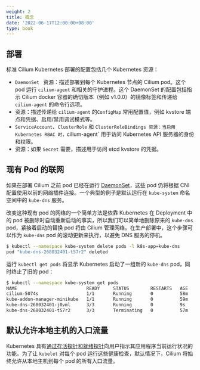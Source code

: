 ```yaml
---
weight: 2
title: 概念
date: '2022-06-17T12:00:00+08:00'
type: book
---
```


## 部署

标准 Cilium Kubernetes 部署的配置包括几个 Kubernetes 资源：

- `DaemonSet ` 资源：描述部署到每个 Kubernetes 节点的 Cilium pod。这个 pod 运行 `cilium-agent` 和相关的守护进程。这个 DaemonSet 的配置包括指示 Cilium docker 容器的确切版本（例如 v1.0.0）的镜像标签和传递给 `cilium-agent` 的命令行选项。
- 资源：描述传递给 `cilium-agent` 的`ConfigMap` 常用配置值，例如 kvstore 端点和凭据、启用/禁用调试模式等。
- `ServiceAccount`、`ClusterRole` 和 `ClusterRoleBindings 资源：当启用 Kubernetes RBAC 时，`cilium-agent` 用于访问 Kubernetes API 服务器的身份和权限。
- 资源：如果 `Secret` 需要，描述用于访问 etcd kvstore 的凭据。

## 现有 Pod 的联网

如果在部署 Cilium 之前 pod 已经在运行 [DaemonSet](https://docs.cilium.io/en/stable/glossary/#term-daemonset)，这些 pod 仍将根据 CNI 配置使用以前的网络插件连接。一个典型的例子是默认运行在 `kube-system` 命名空间中的  `kube-dns`  服务。

改变这种现有 pod 的网络的一个简单方法是依靠 Kubernetes 在 Deployment 中的 pod 被删除时自动重新启动的事实，所以我们可以简单地删除原来的 `kube-dns` pod，紧接着启动的替换 pod 将由 Cilium 管理网络。在生产部署中，这个步骤可以作为 `kube-dns` pod 的滚动更新来执行，以避免 DNS 服务的停机。

```bash
$ kubectl --namespace kube-system delete pods -l k8s-app=kube-dns
pod "kube-dns-268032401-t57r2" deleted
```

运行 `kubectl get pods` 将显示 Kubernetes 启动了一组新的 `kube-dns` pod，同时终止了旧的 pod：

```bash
$ kubectl --namespace kube-system get pods
NAME                          READY     STATUS        RESTARTS   AGE
cilium-5074s                  1/1       Running       0          58m
kube-addon-manager-minikube   1/1       Running       0          59m
kube-dns-268032401-j0vml      3/3       Running       0          9s
kube-dns-268032401-t57r2      3/3       Terminating   0          57m
```

## 默认允许本地主机的入口流量

Kubernetes 具有[通过存活探针和就绪探针](https://kubernetes.io/docs/tasks/configure-pod-container/configure-liveness-readiness-startup-probes/)向用户指示其应用程序当前运行状况的功能。为了让 `kubelet` 对每个 pod 运行这些健康检查，默认情况下，Cilium 将始终允许从本地主机到每个 pod 的所有入口流量。
